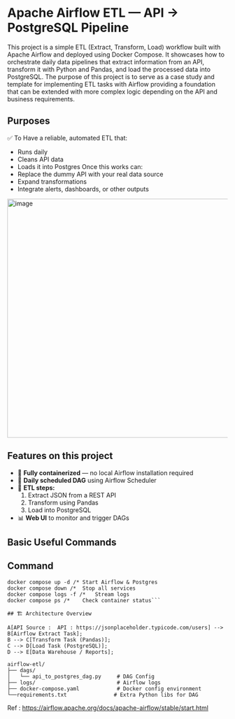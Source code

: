 # Apache Airflow ETL — API → PostgreSQL Pipeline

This project is a simple ETL (Extract, Transform, Load) workflow built with Apache Airflow and deployed using Docker Compose.
It showcases how to orchestrate daily data pipelines that extract information from an API, transform it with Python and Pandas, and load the processed data into PostgreSQL.
The purpose of this project is to serve as a case study and template for implementing ETL tasks with Airflow providing a foundation that can be extended with more complex logic depending on the API and business requirements.

## Purposes
✅ To Have a reliable, automated ETL that:
- Runs daily
- Cleans API data
- Loads it into Postgres
Once this works can:
- Replace the dummy API with your real data source
- Expand transformations
- Integrate alerts, dashboards, or other outputs

<img width="1880" height="547" alt="image" src="https://github.com/user-attachments/assets/baa3e1f6-f1c4-49e0-8eb5-7d7e1cb08253" />

## Features on this project

- 🧠 **Fully containerized** — no local Airflow installation required  
- 🔁 **Daily scheduled DAG** using Airflow Scheduler  
- 🧩 **ETL steps:**  
  1. Extract JSON from a REST API  
  2. Transform using Pandas  
  3. Load into PostgreSQL  
- 📊 **Web UI** to monitor and trigger DAGs  

## Basic Useful Commands
##  Command	
```docker compose up airflow-init /* 	Initialize DB & create admin user
docker compose up -d /*	Start Airflow & Postgres
docker compose down /*	Stop all services
docker compose logs -f /*	Stream logs
docker compose ps /*	Check container status```

## 🏗️ Architecture Overview
```
    A[API Source :  API : https://jsonplaceholder.typicode.com/users] --> B[Airflow Extract Task];
    B --> C[Transform Task (Pandas)];
    C --> D[Load Task (PostgreSQL)];
    D --> E[Data Warehouse / Reports];
	
```	
airflow-etl/
├── dags/
│   └── api_to_postgres_dag.py     # DAG Config
├── logs/                          # Airflow logs
├── docker-compose.yaml            # Docker config environment
└──requirements.txt               # Extra Python libs for DAG
```

Ref : https://airflow.apache.org/docs/apache-airflow/stable/start.html
